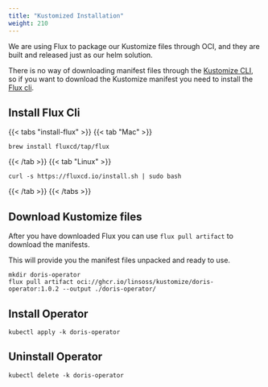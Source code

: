 ```yaml
---
title: "Kustomized Installation"
weight: 210
---
```


We are using Flux to package our Kustomize files through OCI, and they are built and released just as our helm solution.

There is no way of downloading manifest files through the [Kustomize CLI](https://kustomize.io/), so if you want to
download the Kustomize manifest you need to install the [Flux cli](https://fluxcd.io/flux/installation/).

## Install Flux Cli

{{< tabs "install-flux" >}}
{{< tab "Mac" >}}

```shell
brew install fluxcd/tap/flux
```

{{< /tab >}}
{{< tab "Linux" >}}

```shell
curl -s https://fluxcd.io/install.sh | sudo bash
```

{{< /tab >}}
{{< /tabs >}}

## Download Kustomize files

After you have downloaded Flux you can use `flux pull artifact` to download the manifests.

This will provide you the manifest files unpacked and ready to use.

```shell
mkdir doris-operator
flux pull artifact oci://ghcr.io/linsoss/kustomize/doris-operator:1.0.2 --output ./doris-operator/
```

## Install Operator

```shell
kubectl apply -k doris-operator
```

## Uninstall Operator

```shell
kubectl delete -k doris-operator
```

